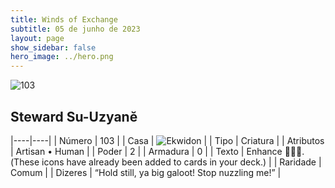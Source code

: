 ```yaml
---
title: Winds of Exchange
subtitle: 05 de junho de 2023
layout: page
show_sidebar: false
hero_image: ../hero.png
---
```


![103](https://mastervault-storage-prod.s3.amazonaws.com/media/card_front/en/600_103_44fa8055d6e8_en.png)


## Steward Su-Uzyanĕ

|----|----|
| Número | 103 |
| Casa | ![Ekwidon](https://archonarcana.com/images/thumb/3/31/Ekwidon.png/25px-Ekwidon.png "Ekwidon") |
| Tipo | Criatura |
| Atributos | Artisan • Human |
| Poder | 2 |
| Armadura | 0 |
| Texto | Enhance . (These icons have already been added to cards in your deck.)  |
| Raridade | Comum |
| Dizeres | “Hold still, ya big galoot! Stop nuzzling me!” |
